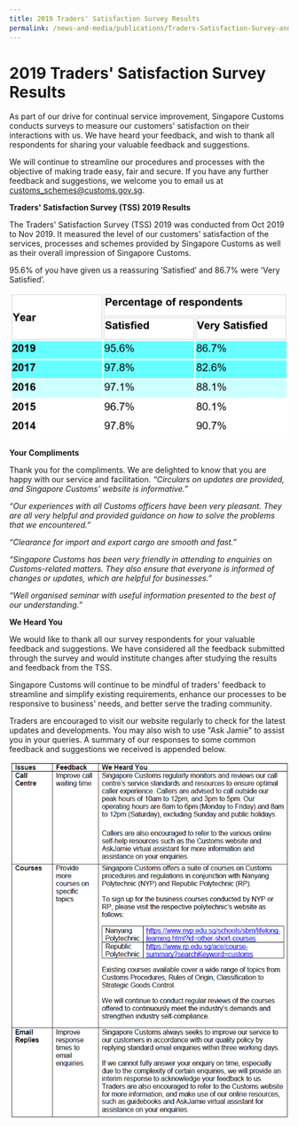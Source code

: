 ```yaml
---
title: 2019 Traders' Satisfaction Survey Results 
permalink: /news-and-media/publications/Traders-Satisfaction-Survey-and-Pro-Enterprise-ranking-survey-results
---
```


# 2019 Traders' Satisfaction Survey Results

As part of our drive for continual service improvement, Singapore Customs conducts surveys to measure our customers' satisfaction on their interactions with us. We have heard your feedback, and wish to thank all respondents for sharing your valuable feedback and suggestions.

We will continue to streamline our procedures and processes with the objective of making trade easy, fair and secure. If you have any further feedback and suggestions, we welcome you to email us at [customs_schemes@customs.gov.sg](mailto:customs_schemes@customs.gov.sg).

**Traders' Satisfaction Survey (TSS) 2019 Results**

The Traders' Satisfaction Survey (TSS) 2019 was conducted from Oct 2019 to Nov 2019. It measured the level of our customers' satisfaction of the services, processes and schemes provided by Singapore Customs as well as their overall impression of Singapore Customs.

95.6% of you have given us a reassuring ‘Satisfied’ and 86.7% were 'Very Satisfied’.


![Results](images/TSS1.png)


**Your Compliments**

Thank you for the compliments. We are delighted to know that you are happy with our service and facilitation.
_“Circulars on updates are provided, and Singapore Customs’ website is informative.”_

_“Our experiences with all Customs officers have been very pleasant. They are all very helpful and provided guidance on how to solve the problems that we encountered.”_

_“Clearance for import and export cargo are smooth and fast.”_

_“Singapore Customs has been very friendly in attending to enquiries on Customs-related matters. They also ensure that everyone is informed of changes or updates, which are helpful for businesses.”_

_“Well organised seminar with useful information presented to the best of our understanding.”_

**We Heard You**

We would like to thank all our survey respondents for your valuable feedback and suggestions. We have considered all the feedback submitted through the survey and would institute changes after studying the results and feedback from the TSS.

Singapore Customs will continue to be mindful of traders' feedback to streamline and simplify existing requirements, enhance our processes to be responsive to business' needs, and better serve the trading community.

Traders are encouraged to visit our website regularly to check for the latest updates and developments. You may also wish to use "Ask Jamie" to assist you in your queries. A summary of our responses to some common feedback and suggestions we received is appended below.

![Feedback and Suggestions](images/TSS2.png)




